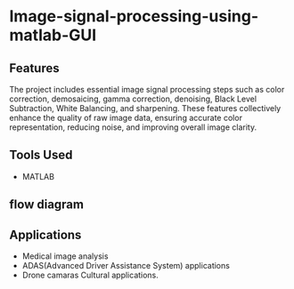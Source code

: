 # Image-signal-processing-using-matlab-GUI

## Features
The project includes essential image signal processing steps such as color correction, demosaicing, gamma correction, denoising, Black Level Subtraction, White Balancing, and sharpening. These features collectively enhance the quality of raw image data, ensuring accurate color representation, reducing noise, and improving overall image clarity.

## Tools Used
- MATLAB

## flow diagram


## Applications
- Medical image analysis
- ADAS(Advanced Driver Assistance System) applications
- Drone camaras Cultural applications.


